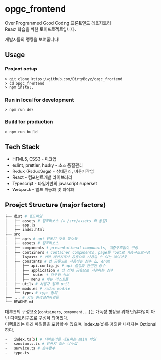 # opgc_frontend

Over Programmed Good Coding 프론트엔드 레포지토리\
React 학습을 위한 토이프로젝트입니다.

개발자들의 랭킹을 보여줍니다!

## Usage

### Project setup

```shell
> git clone https://github.com/DirtyBoyz/opgc_frontend
> cd opgc_frontend
> npm install
```

### Run in local for development

```shell
> npm run dev
```

### Build for production

```shell
> npm run build
```

## Tech Stack

-   HTML5, CSS3 - 마크업
-   eslint, prettier, husky - 소스 품질관리
-   Redux (ReduxSaga) - 상태관리, 비동기작업
-   React - 컴포넌트개발 라이브러리
-   Typescript - 타입기반의 javascript superset
-   Webpack - 빌드 자동화 및 최적화

## Proejct Structure (major factors)

```bash
├── dist # 빌드파일
│   ├── assets # 정적리소스 (= /src/assets 와 동일)
│   ├── app.js
│   ├── index.html
├── src
│   ├── apis # api 비동기 호출 함수들
│   ├── assets # 정적리소스
│   ├── components # presentational components, 계층구조없이 구성
│   ├── containers # container components, page를 root로 계층구조로구성
│   ├── layouts # 여러 페이지에서 공용으로 사용할 수 있는 레이아웃
│   ├── constants # 앱 공통으로 사용하는 상수 값, enum
│   │   ├── api.config.js # api 설정과 관련된 상수
│   │   ├── application # 앱 전체 공용으로 사용하는 상수
│   │   ├── router # 라우팅 정보
│   │   ├── menu # 메뉴 리스트들
│   ├── utils # 사용자 정의 util
│   ├── modules # redux module
│   └── types # type 정의
├── ... # 기타 환경설정파일들
└── README.md
```

대부분의 구성요소(`containers`, `component`, ...)는 가독성 향상을 위해 단일파일이 아닌 디렉토리구조로 구성이 되어있다.\
디렉토리는 아래 파일들을 포함할 수 있으며, index.ts(x)를 제외한 나머지는 Optional 하다.

```bash
-   index.ts(x) # 디렉토리를 대표하는 main 파일
-   constants.ts # 변하지 않는 상수값
-   service.ts # 순수함수
-   type.ts
```
